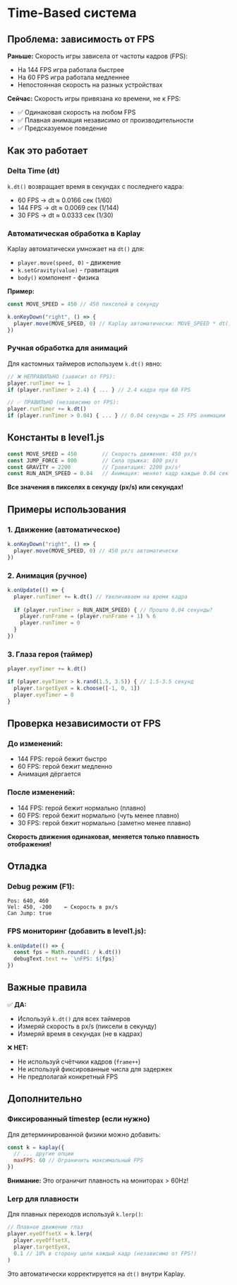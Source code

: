# Time-Based система

## Проблема: зависимость от FPS

**Раньше:** Скорость игры зависела от частоты кадров (FPS):
- На 144 FPS игра работала быстрее
- На 60 FPS игра работала медленнее
- Непостоянная скорость на разных устройствах

**Сейчас:** Скорость игры привязана ко времени, не к FPS:
- ✅ Одинаковая скорость на любом FPS
- ✅ Плавная анимация независимо от производительности
- ✅ Предсказуемое поведение

## Как это работает

### Delta Time (dt)

`k.dt()` возвращает время в секундах с последнего кадра:
- 60 FPS → dt ≈ 0.0166 сек (1/60)
- 144 FPS → dt ≈ 0.0069 сек (1/144)
- 30 FPS → dt ≈ 0.0333 сек (1/30)

### Автоматическая обработка в Kaplay

Kaplay автоматически умножает на `dt()` для:
- `player.move(speed, 0)` - движение
- `k.setGravity(value)` - гравитация
- `body()` компонент - физика

**Пример:**
```javascript
const MOVE_SPEED = 450 // 450 пикселей в секунду

k.onKeyDown("right", () => {
  player.move(MOVE_SPEED, 0) // Kaplay автоматически: MOVE_SPEED * dt()
})
```

### Ручная обработка для анимаций

Для кастомных таймеров используем `k.dt()` явно:

```javascript
// ❌ НЕПРАВИЛЬНО (зависит от FPS):
player.runTimer += 1
if (player.runTimer > 2.4) { ... } // 2.4 кадра при 60 FPS

// ✅ ПРАВИЛЬНО (независимо от FPS):
player.runTimer += k.dt()
if (player.runTimer > 0.04) { ... } // 0.04 секунды = 25 FPS анимации
```

## Константы в level1.js

```javascript
const MOVE_SPEED = 450        // Скорость движения: 450 px/s
const JUMP_FORCE = 800        // Сила прыжка: 800 px/s
const GRAVITY = 2200          // Гравитация: 2200 px/s²
const RUN_ANIM_SPEED = 0.04   // Анимация: меняет кадр каждые 0.04 сек (25 FPS)
```

**Все значения в пикселях в секунду (px/s) или секундах!**

## Примеры использования

### 1. Движение (автоматическое)

```javascript
k.onKeyDown("right", () => {
  player.move(MOVE_SPEED, 0) // 450 px/s автоматически
})
```

### 2. Анимация (ручное)

```javascript
k.onUpdate(() => {
  player.runTimer += k.dt() // Увеличиваем на время кадра
  
  if (player.runTimer > RUN_ANIM_SPEED) { // Прошло 0.04 секунды?
    player.runFrame = (player.runFrame + 1) % 6
    player.runTimer = 0
  }
})
```

### 3. Глаза героя (таймер)

```javascript
player.eyeTimer += k.dt()

if (player.eyeTimer > k.rand(1.5, 3.5)) { // 1.5-3.5 секунд
  player.targetEyeX = k.choose([-1, 0, 1])
  player.eyeTimer = 0
}
```

## Проверка независимости от FPS

### До изменений:
- 144 FPS: герой бежит быстро
- 60 FPS: герой бежит медленно
- Анимация дёргается

### После изменений:
- 144 FPS: герой бежит нормально (плавно)
- 60 FPS: герой бежит нормально (чуть менее плавно)
- 30 FPS: герой бежит нормально (заметно менее плавно)

**Скорость движения одинаковая, меняется только плавность отображения!**

## Отладка

### Debug режим (F1):
```
Pos: 640, 460
Vel: 450, -200    ← Скорость в px/s
Can Jump: true
```

### FPS мониторинг (добавить в level1.js):
```javascript
k.onUpdate(() => {
  const fps = Math.round(1 / k.dt())
  debugText.text += `\nFPS: ${fps}`
})
```

## Важные правила

✅ **ДА:**
- Используй `k.dt()` для всех таймеров
- Измеряй скорость в px/s (пиксели в секунду)
- Измеряй время в секундах (не в кадрах)

❌ **НЕТ:**
- Не используй счётчики кадров (`frame++`)
- Не используй фиксированные числа для задержек
- Не предполагай конкретный FPS

## Дополнительно

### Фиксированный timestep (если нужно)

Для детерминированной физики можно добавить:
```javascript
const k = kaplay({
  // ... другие опции
  maxFPS: 60 // Ограничить максимальный FPS
})
```

**Внимание:** Это ограничит плавность на мониторах > 60Hz!

### Lerp для плавности

Для плавных переходов используй `k.lerp()`:
```javascript
// Плавное движение глаз
player.eyeOffsetX = k.lerp(
  player.eyeOffsetX, 
  player.targetEyeX, 
  0.1 // 10% в сторону цели каждый кадр (независимо от FPS!)
)
```

Это автоматически корректируется на `dt()` внутри Kaplay.

